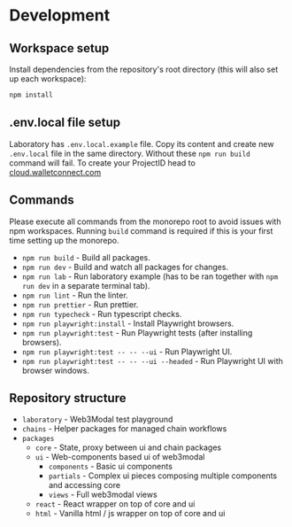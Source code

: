 # Development

## Workspace setup

Install dependencies from the repository's root directory (this will also set up each workspace):

```bash
npm install
```

## .env.local file setup

Laboratory has `.env.local.example` file. Copy its content and create new `.env.local` file in the same directory.
Without these `npm run build` command will fail. To create your ProjectID head to [cloud.walletconnect.com](https://cloud.walletconnect.com/)

## Commands

Please execute all commands from the monorepo root to avoid issues with npm workspaces. Running `build` command is required if this is your first time setting up the monorepo.

- `npm run build` - Build all packages.
- `npm run dev` - Build and watch all packages for changes.
- `npm run lab` - Run laboratory example (has to be ran together with `npm run dev` in a separate terminal tab).
- `npm run lint` - Run the linter.
- `npm run prettier` - Run prettier.
- `npm run typecheck` - Run typescript checks.
- `npm run playwright:install` - Install Playwright browsers.
- `npm run playwright:test` - Run Playwright tests (after installing browsers).
- `npm run playwright:test -- -- --ui` - Run Playwright UI.
- `npm run playwright:test -- -- --ui --headed` - Run Playwright UI with browser windows.

## Repository structure

- `laboratory` - Web3Modal test playground
- `chains` - Helper packages for managed chain workflows
- `packages`
  - `core` - State, proxy between ui and chain packages
  - `ui` - Web-components based ui of web3modal
    - `components` - Basic ui components
    - `partials` - Complex ui pieces composing multiple components and accessing core
    - `views` - Full web3modal views
  - `react` - React wrapper on top of core and ui
  - `html` - Vanilla html / js wrapper on top of core and ui
